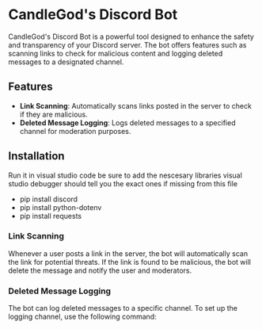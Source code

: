 # CandleGod's Discord Bot

CandleGod's Discord Bot is a powerful tool designed to enhance the safety and transparency of your Discord server. The bot offers features such as scanning links to check for malicious content and logging deleted messages to a designated channel.

## Features

- **Link Scanning**: Automatically scans links posted in the server to check if they are malicious.
- **Deleted Message Logging**: Logs deleted messages to a specified channel for moderation purposes.

## Installation

Run it in visual studio code be sure to add the nescesary libraries visual studio debugger should tell you the exact ones if missing from this file
- pip install discord
- pip install python-dotenv
- pip install requests

### Link Scanning

Whenever a user posts a link in the server, the bot will automatically scan the link for potential threats. If the link is found to be malicious, the bot will delete the message and notify the user and moderators.

### Deleted Message Logging

The bot can log deleted messages to a specific channel. To set up the logging channel, use the following command:

